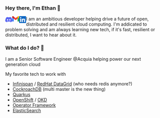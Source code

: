 ### Hey there, I'm Ethan 👋

<a href="https://discord.gg/R2qFawfGxW">
  <img align="left" alt="Ethan Gallant | Discord" width="22px" src="https://raw.githubusercontent.com/ethan-gallant/ethan-gallant/master/img/discord.svg" />
</a>
<a href="mailto:ethan.gallant@gmail.com">
  <img align="left" alt="Ethan Gallant | Email" width="22px" src="https://raw.githubusercontent.com/ethan-gallant/ethan-gallant/master/img/gmail.svg" />
</a>
<a href="https://www.linkedin.com/in/ethan-gallant/">
  <img align="left" alt="Ethan Gallant | Linkedin" width="22px" src="https://raw.githubusercontent.com/ethan-gallant/ethan-gallant/master/img/linkedin.svg" />
</a>


I am an ambitious developer helping drive a future of open, distributed and resilient cloud computing. I'm addicated to problem solving and am always learning new tech, if it's fast, resilient or distributed, I want to hear about it.

### What do I do? 💼

I am a Senior Software Engineer @Acquia helping power our next generation cloud

My favorite tech to work with
- [Infinispan](https://infinispan.org) / [RedHat DataGrid](https://www.redhat.com/en/technologies/jboss-middleware/data-grid) (who needs redis anymore?)
- [CockroachDB](https://www.cockroachlabs.com/) (multi master is the new thing)
- [Quarkus](https://quarkus.io/)
- [OpenShift](https://www.redhat.com/en/technologies/cloud-computing/openshift) / [OKD](https://www.okd.io/)
- [Operator Framework](https://operatorframework.io/)
- [ElasticSearch](https://www.elastic.co/)
